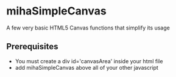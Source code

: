 # mihaSimpleCanvas
A few very basic HTML5 Canvas functions that simplify its usage

## Prerequisites
- You must create a div id='canvasArea' inside your html file
- add mihaSimpleCanvas above all of your other javascript <script> references
  
## Usage
### createCanvas(x, y, context = '2d')
- Call this at the begining to create an html5 canvas with a width and height suplied by you
- you can make the context be webgl instead of 2d

### clear(color)
- Clear HTML5 Canvas with supplied color

### clearPart(color, x1, y1, x2, y2)
- Clear a certain part of the HTML5 Canvas
- Start point(x1, y1), End point(x2, y2)

### translate(x, y)
- Move the coordinate system

### rotate(x)
- Rotate the cordinate system

### toRadian(x)
- Returns radians converted from Degress

### push() 
- Save current transform

### pop()
- Remove last saved transform from the array

### resetTransform()
- Resets transformations done to default

### line(x1, y1, x2, y2, color = 'white')
- Draw line from T(x1, y1) to P(x2, y2)
- Default color of the line is 'white'

### drawFillRect(x, y, w, h, color = 'white')
- Draw a filled rectangle at T(x, y) with width, height and a fillcolor
- Default color of the rectangle is white


### drawArc(sx, sy, r, sAngle, eAngle, color = 'white', width = 1)
- Draw an arc at S(x, y) that goes from sAngle to eAngle in radians
- Default color is white
- Default lineWidth is 1

### drawFillText(text, x, y, fontSize, colour = 'white', font = 'Arial')
- Draw a text string / charachter at position T(x, y) with a certain size
- Default color is white
- Default font is Arial

### drawStrokeText(text, x, y, fontSize, font = 'Arial')
- Draw a text string / charachter at position T(x, y) with a certain size
- Default font is Arial

### mousePos(canvas, evt)
- Depending where on the canvas you you are returns those coordinates
- Depends on the canvas event mouseMove

### map(s, a1, a2, b1, b2)
- This function takes a value s from a certain range a1 -> a2 and maps it to another range b1 -> b2
- s = value that should be mapped
- a1 = lower boundry of the value that should be mapped
- a2 = upper boundry of the value the should be mapped
- b1 = lower boundry of mapped
- b2 = upper boundry of mapped

### toInt(value)
- Takes in a number and returns the Intiger equivalent

### Globals
- WIDTH is canvas.width
- HEIGHT is canvas.height
- ctx is canvas.getContext('2d')
- MOUSE_POS is the mouse position on the canvas calculated everytime the mouse moves on the canvas
